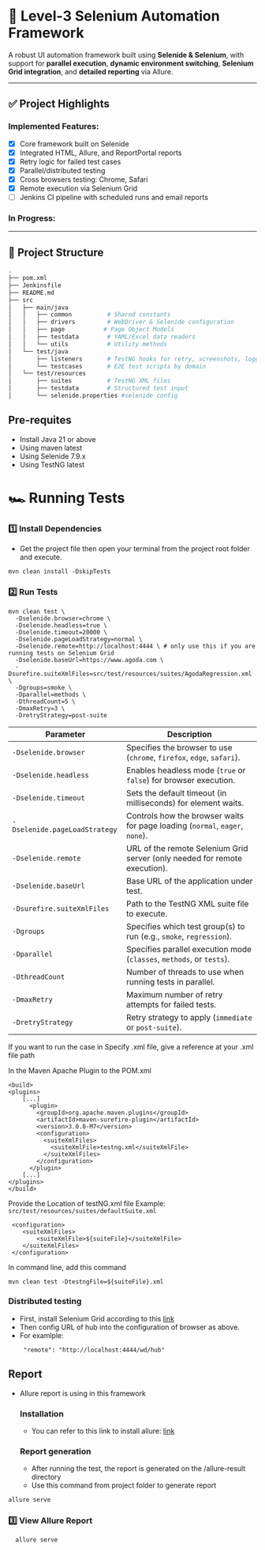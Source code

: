 # 🚀 Level-3 Selenium Automation Framework

A robust UI automation framework built using **Selenide & Selenium**, with support for **parallel execution**, **dynamic environment switching**, **Selenium Grid integration**, and **detailed reporting** via Allure.

---

## ✅ Project Highlights

### Implemented Features:
- [x] Core framework built on Selenide
- [x] Integrated HTML, Allure, and ReportPortal reports
- [x] Retry logic for failed test cases
- [x] Parallel/distributed testing
- [x] Cross browsers testing: Chrome, Safari
- [x] Remote execution via Selenium Grid
- [ ] Jenkins CI pipeline with scheduled runs and email reports

### In Progress:

---

## 📁 Project Structure

```bash
.
├── pom.xml
├── Jenkinsfile
├── README.md
├── src
│   ├── main/java
│   │   ├── common          # Shared constants
│   │   ├── drivers         # WebDriver & Selenide configuration
│   │   ├── page           # Page Object Models
│   │   ├── testdata        # YAML/Excel data readers
│   │   └── utils           # Utility methods
│   └── test/java
│       ├── listeners       # TestNG hooks for retry, screenshots, logging
│       └── testcases       # E2E test scripts by domain
│   └── test/resources
│       ├── suites          # TestNG XML files
│       ├── testdata        # Structured test input
│       └── selenide.properties #selenide config
```
## Pre-requites

- Install Java 21 or above
- Using maven latest
- Using Selenide 7.9.x
- Using TestNG latest

# 🏎️ Running Tests

### 1️⃣ Install Dependencies

- Get the project file then open your terminal from the project root folder and execute.

```
mvn clean install -DskipTests
```

### 2️⃣ Run Tests

```
mvn clean test \
  -Dselenide.browser=chrome \
  -Dselenide.headless=true \
  -Dselenide.timeout=20000 \
  -Dselenide.pageLoadStrategy=normal \
  -Dselenide.remote=http://localhost:4444 \ # only use this if you are running tests on Selenium Grid
  -Dselenide.baseUrl=https://www.agoda.com \
  -Dsurefire.suiteXmlFiles=src/test/resources/suites/AgodaRegression.xml \
  -Dgroups=smoke \
  -Dparallel=methods \
  -DthreadCount=5 \
  -DmaxRetry=3 \
  -DretryStrategy=post-suite
  ```

| Parameter                     | Description                                                                  |
|-------------------------------|------------------------------------------------------------------------------|
| `-Dselenide.browser`          | Specifies the browser to use (`chrome`, `firefox`, `edge`, `safari`).        |
| `-Dselenide.headless`         | Enables headless mode (`true` or `false`) for browser execution.             |
| `-Dselenide.timeout`          | Sets the default timeout (in milliseconds) for element waits.                |
| `-Dselenide.pageLoadStrategy` | Controls how the browser waits for page loading (`normal`, `eager`, `none`). |
| `-Dselenide.remote`           | URL of the remote Selenium Grid server (only needed for remote execution).   |
| `-Dselenide.baseUrl`          | Base URL of the application under test.                                      |
| `-Dsurefire.suiteXmlFiles`    | Path to the TestNG XML suite file to execute.                                |
| `-Dgroups`                    | Specifies which test group(s) to run (e.g., `smoke`, `regression`).          |
| `-Dparallel`                  | Specifies parallel execution mode (`classes`, `methods`, or `tests`).        |
| `-DthreadCount`               | Number of threads to use when running tests in parallel.                     |
| `-DmaxRetry`                  | Maximum number of retry attempts for failed tests.                           |
| `-DretryStrategy`             | Retry strategy to apply (`immediate` or `post-suite`).                       |




If you want to run the case in Specify .xml file, give a reference at your .xml file path

In the Maven Apache Plugin to the POM.xml

```
<build>
<plugins>
    [...]
      <plugin>
        <groupId>org.apache.maven.plugins</groupId>
        <artifactId>maven-surefire-plugin</artifactId>
        <version>3.0.0-M7</version>
        <configuration>
          <suiteXmlFiles>
            <suiteXmlFile>testng.xml</suiteXmlFile>
          </suiteXmlFiles>
        </configuration>
      </plugin>
    [...]
</plugins>
</build>
```

Provide the Location of testNG.xml file
Example: `src/test/resources/suites/defaultSuite.xml`
```
 <configuration>
    <suiteXmlFiles>
        <suiteXmlFile>${suiteFile}</suiteXmlFile>
    </suiteXmlFiles>
 </configuration>
```
In command line, add this command

```mvn clean test -DtestngFile=${suiteFile}.xml```


### Distributed testing

- First, install Selenium Grid according to this [link](https://www.selenium.dev/documentation/grid/getting_started/)
- Then config URL of hub into the configuration of browser as above.
- For examlple:
  ```
   "remote": "http://localhost:4444/wd/hub"
  ```

## Report

- Allure report is using in this framework

  ### Installation
  - You can refer to this link to install allure: [link](https://docs.qameta.io/allure/#_installing_a_commandline)
  ### Report generation
  - After running the test, the report is generated on the /allure-result directory
  - Use this command from project folder to generate report

```cmd
allure serve
```

### 3️⃣ View Allure Report

```sh    
  allure serve
```
